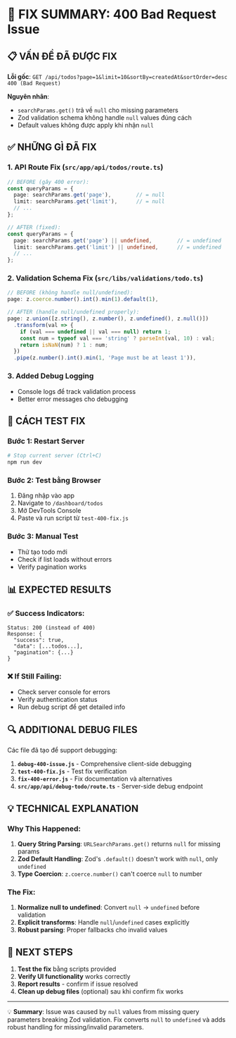 # 🔧 FIX SUMMARY: 400 Bad Request Issue

## 📋 VẤN ĐỀ ĐÃ ĐƯỢC FIX

**Lỗi gốc**: `GET /api/todos?page=1&limit=10&sortBy=createdAt&sortOrder=desc 400 (Bad Request)`

**Nguyên nhân**: 
- `searchParams.get()` trả về `null` cho missing parameters
- Zod validation schema không handle `null` values đúng cách
- Default values không được apply khi nhận `null`

## ✅ NHỮNG GÌ ĐÃ FIX

### 1. **API Route Fix** (`src/app/api/todos/route.ts`)
```typescript
// BEFORE (gây 400 error):
const queryParams = {
  page: searchParams.get('page'),        // = null
  limit: searchParams.get('limit'),      // = null
  // ...
};

// AFTER (fixed):
const queryParams = {
  page: searchParams.get('page') || undefined,        // = undefined
  limit: searchParams.get('limit') || undefined,      // = undefined  
  // ...
};
```

### 2. **Validation Schema Fix** (`src/libs/validations/todo.ts`)
```typescript
// BEFORE (không handle null/undefined):
page: z.coerce.number().int().min(1).default(1),

// AFTER (handle null/undefined properly):
page: z.union([z.string(), z.number(), z.undefined(), z.null()])
  .transform(val => {
    if (val === undefined || val === null) return 1;
    const num = typeof val === 'string' ? parseInt(val, 10) : val;
    return isNaN(num) ? 1 : num;
  })
  .pipe(z.number().int().min(1, 'Page must be at least 1')),
```

### 3. **Added Debug Logging**
- Console logs để track validation process
- Better error messages cho debugging

## 🧪 CÁCH TEST FIX

### Bước 1: Restart Server
```bash
# Stop current server (Ctrl+C)
npm run dev
```

### Bước 2: Test bằng Browser
1. Đăng nhập vào app
2. Navigate to `/dashboard/todos`
3. Mở DevTools Console
4. Paste và run script từ `test-400-fix.js`

### Bước 3: Manual Test
- Thử tạo todo mới
- Check if list loads without errors
- Verify pagination works

## 📊 EXPECTED RESULTS

### ✅ Success Indicators:
```
Status: 200 (instead of 400)
Response: {
  "success": true,
  "data": [...todos...],
  "pagination": {...}
}
```

### ❌ If Still Failing:
- Check server console for errors
- Verify authentication status
- Run debug script để get detailed info

## 🔍 ADDITIONAL DEBUG FILES

Các file đã tạo để support debugging:

1. **`debug-400-issue.js`** - Comprehensive client-side debugging
2. **`test-400-fix.js`** - Test fix verification  
3. **`fix-400-error.js`** - Fix documentation và alternatives
4. **`src/app/api/debug-todo/route.ts`** - Server-side debug endpoint

## 💡 TECHNICAL EXPLANATION

### Why This Happened:
1. **Query String Parsing**: `URLSearchParams.get()` returns `null` for missing params
2. **Zod Default Handling**: Zod's `.default()` doesn't work with `null`, only `undefined`
3. **Type Coercion**: `z.coerce.number()` can't coerce `null` to number

### The Fix:
1. **Normalize null to undefined**: Convert `null` → `undefined` before validation
2. **Explicit transforms**: Handle `null`/`undefined` cases explicitly
3. **Robust parsing**: Proper fallbacks cho invalid values

## 🚀 NEXT STEPS

1. **Test the fix** bằng scripts provided
2. **Verify UI functionality** works correctly
3. **Report results** - confirm if issue resolved
4. **Clean up debug files** (optional) sau khi confirm fix works

---

💡 **Summary**: Issue was caused by `null` values from missing query parameters breaking Zod validation. Fix converts `null` to `undefined` và adds robust handling for missing/invalid parameters.
